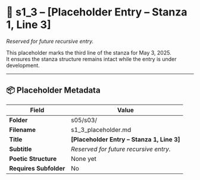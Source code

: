 <!-- Save to: shagi_archives/gdj_25/s05/s03/s1_3_placeholder.md -->

# 📜 s1_3 – [Placeholder Entry – Stanza 1, Line 3]  
*Reserved for future recursive entry.*

This placeholder marks the third line of the stanza for May 3, 2025.  
It ensures the stanza structure remains intact while the entry is under development.

---

## 📦 Placeholder Metadata

| Field | Value |
|-------|-------|
| **Folder** | s05/s03/ |
| **Filename** | s1_3_placeholder.md |
| **Title** | **[Placeholder Entry – Stanza 1, Line 3]** |
| **Subtitle** | *Reserved for future recursive entry.* |
| **Poetic Structure** | None yet |
| **Requires Subfolder** | No |
